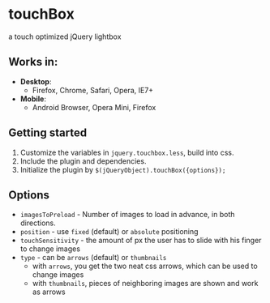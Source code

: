 # touchBox

a touch optimized jQuery lightbox

## Works in:
+ **Desktop**:
	+ Firefox, Chrome, Safari, Opera, IE7+
+ **Mobile**:
	+ Android Browser, Opera Mini, Firefox

## Getting started
1. Customize the variables in `jquery.touchbox.less`, build into css.
2. Include the plugin and dependencies.
3. Initialize the plugin by `$(jQueryObject).touchBox({options});`

## Options
+ `imagesToPreload` - Number of images to load in advance, in both directions.
+ `position` - use `fixed` (default) or `absolute` positioning
+ `touchSensitivity` - the amount of px the user has to slide with his finger to change images
+ `type` - can be `arrows` (default) or `thumbnails`
	+ with `arrows`, you get the two neat css arrows, which can be used to change images
	+ with `thumbnails`, pieces of neighboring images are shown and work as arrows